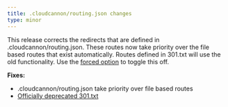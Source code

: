 ```yaml
---
title: .cloudcannon/routing.json changes
type: minor
---
```

This release corrects the redirects that are defined in .cloudcannon/routing.json. These routes now take priority over the file based routes that exist automatically. Routes defined in 301.txt will use the old functionality. Use the [forced option](/documentation/articles/configuring-custom-routing/#redirects) to toggle this off.

**Fixes:**

* .cloudcannon/routing.json take priority over file based routes
* [Officially deprecated 301.txt](/documentation/articles/deprecated-301-redirects)
